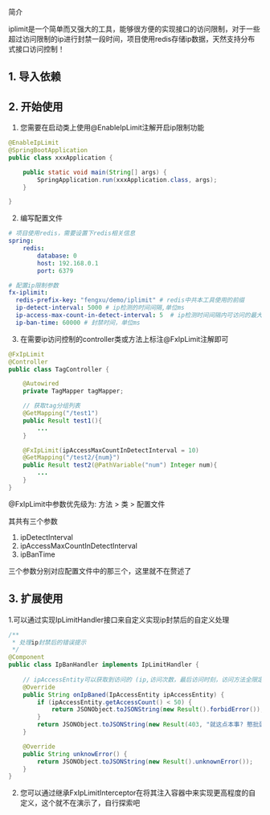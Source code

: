 简介

iplimit是一个简单而又强大的工具，能够很方便的实现接口的访问限制，对于一些超过访问限制的ip进行封禁一段时间，项目使用redis存储ip数据，天然支持分布式接口访问控制！



## 1. 导入依赖





## 2. 开始使用



1. 您需要在启动类上使用@EnableIpLimit注解开启ip限制功能

```java
@EnableIpLimit
@SpringBootApplication
public class xxxApplication {

    public static void main(String[] args) {
        SpringApplication.run(xxxApplication.class, args);
    }

}
```



2. 编写配置文件

```yaml
# 项目使用redis，需要设置下redis相关信息
spring:
    redis:
        database: 0
        host: 192.168.0.1
        port: 6379

# 配置ip限制参数
fx-iplimit:
  redis-prefix-key: "fengxu/demo/iplimit" # redis中共本工具使用的前缀
  ip-detect-interval: 5000 # ip检测的时间间隔,单位ms
  ip-access-max-count-in-detect-interval: 5  # ip检测时间间隔内可访问的最大次数，超过则封禁
  ip-ban-time: 60000 # 封禁时间，单位ms
```



3. 在需要ip访问控制的controller类或方法上标注@FxIpLimit注解即可

```java
@FxIpLimit
@Controller
public class TagController {

    @Autowired
    private TagMapper tagMapper;

    // 获取tag分组列表
    @GetMapping("/test1")
    public Result test1(){
        ...
    }

    @FxIpLimit(ipAccessMaxCountInDetectInterval = 10)
    @GetMapping("/test2/{num}")
    public Result test2(@PathVariable("num") Integer num){
        ...
    }
}
```

@FxIpLimit中参数优先级为:  方法 > 类 > 配置文件

其共有三个参数

1. ipDetectInterval 
2. ipAccessMaxCountInDetectInterval
3. ipBanTime

三个参数分别对应配置文件中的那三个，这里就不在赘述了



## 3. 扩展使用

1.可以通过实现IpLimitHandler接口来自定义实现ip封禁后的自定义处理

```java
/**
 * 处理ip封禁后的错误提示
 */
@Component
public class IpBanHandler implements IpLimitHandler {
    
    // ipAccessEntity可以获取到访问的 (ip,访问次数，最后访问时刻，访问方法全限定名) 信息
    @Override
    public String onIpBaned(IpAccessEntity ipAccessEntity) {
        if (ipAccessEntity.getAccessCount() < 50) {
            return JSONObject.toJSONString(new Result().forbidError());
        }
        return JSONObject.toJSONString(new Result(403, "就这点本事? 憨批蛋子!", null));
    }

    @Override
    public String unknowError() {
        return JSONObject.toJSONString(new Result().unknownError());
    }
}
```



2. 您可以通过继承FxIpLimitInterceptor在将其注入容器中来实现更高程度的自定义，这个就不在演示了，自行探索吧